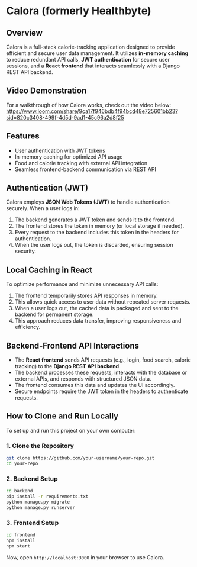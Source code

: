 # Calora (formerly Healthbyte)

## Overview
Calora is a full-stack calorie-tracking application designed to provide efficient and secure user data management. It utilizes **in-memory caching** to reduce redundant API calls, **JWT authentication** for secure user sessions, and a **React frontend** that interacts seamlessly with a Django REST API backend.

## Video Demonstration
For a walkthrough of how Calora works, check out the video below:
https://www.loom.com/share/9ca17f946bdb4f94bcd48e725601bb23?sid=820c3408-499f-4d5d-9ad1-45c96a2d8f25
## Features
- User authentication with JWT tokens
- In-memory caching for optimized API usage
- Food and calorie tracking with external API integration
- Seamless frontend-backend communication via REST API

## Authentication (JWT)
Calora employs **JSON Web Tokens (JWT)** to handle authentication securely. When a user logs in:
1. The backend generates a JWT token and sends it to the frontend.
2. The frontend stores the token in memory (or local storage if needed).
3. Every request to the backend includes this token in the headers for authentication.
4. When the user logs out, the token is discarded, ensuring session security.

## Local Caching in React
To optimize performance and minimize unnecessary API calls:
1. The frontend temporarily stores API responses in memory.
2. This allows quick access to user data without repeated server requests.
3. When a user logs out, the cached data is packaged and sent to the backend for permanent storage.
4. This approach reduces data transfer, improving responsiveness and efficiency.

## Backend-Frontend API Interactions
- The **React frontend** sends API requests (e.g., login, food search, calorie tracking) to the **Django REST API backend**.
- The backend processes these requests, interacts with the database or external APIs, and responds with structured JSON data.
- The frontend consumes this data and updates the UI accordingly.
- Secure endpoints require the JWT token in the headers to authenticate requests.

## How to Clone and Run Locally
To set up and run this project on your own computer:

### 1. Clone the Repository
```bash
git clone https://github.com/your-username/your-repo.git
cd your-repo
```

### 2. Backend Setup
```bash
cd backend
pip install -r requirements.txt
python manage.py migrate
python manage.py runserver
```

### 3. Frontend Setup
```bash
cd frontend
npm install
npm start
```

Now, open `http://localhost:3000` in your browser to use Calora.


